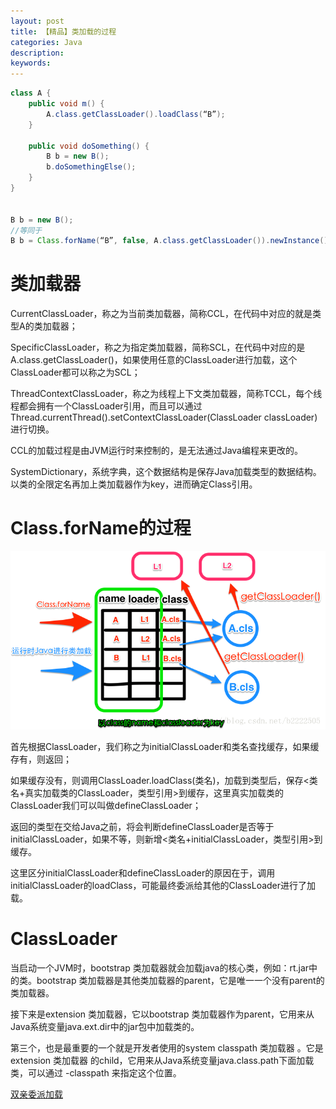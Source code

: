 ```yaml
---
layout: post
title: 【精品】类加载的过程
categories: Java
description: 
keywords: 
---
```




```java
class A {
    public void m() {
        A.class.getClassLoader().loadClass(“B”);
    }

    public void doSomething() {
        B b = new B();
        b.doSomethingElse();
    }
}


B b = new B();
//等同于 
B b = Class.forName(“B”, false, A.class.getClassLoader()).newInstance()

```

# 类加载器
CurrentClassLoader，称之为当前类加载器，简称CCL，在代码中对应的就是类型A的类加载器；

SpecificClassLoader，称之为指定类加载器，简称SCL，在代码中对应的是 A.class.getClassLoader()，如果使用任意的ClassLoader进行加载，这个ClassLoader都可以称之为SCL；

ThreadContextClassLoader，称之为线程上下文类加载器，简称TCCL，每个线程都会拥有一个ClassLoader引用，而且可以通过Thread.currentThread().setContextClassLoader(ClassLoader classLoader)进行切换。

CCL的加载过程是由JVM运行时来控制的，是无法通过Java编程来更改的。

SystemDictionary，系统字典，这个数据结构是保存Java加载类型的数据结构。以类的全限定名再加上类加载器作为key，进而确定Class引用。


# Class.forName的过程

![](/images/posts/2018-01-01-classloader.md/1.png)

首先根据ClassLoader，我们称之为initialClassLoader和类名查找缓存，如果缓存有，则返回；

如果缓存没有，则调用ClassLoader.loadClass(类名)，加载到类型后，保存<类名+真实加载类的ClassLoader，类型引用>到缓存，这里真实加载类的ClassLoader我们可以叫做defineClassLoader；

返回的类型在交给Java之前，将会判断defineClassLoader是否等于initialClassLoader，如果不等，则新增<类名+initialClassLoader，类型引用>到缓存。

这里区分initialClassLoader和defineClassLoader的原因在于，调用initialClassLoader的loadClass，可能最终委派给其他的ClassLoader进行了加载。

# ClassLoader

当启动一个JVM时，bootstrap 类加载器就会加载java的核心类，例如：rt.jar中的类。bootstrap 类加载器是其他类加载器的parent，它是唯一一个没有parent的类加载器。

接下来是extension 类加载器，它以bootstrap 类加载器作为parent，它用来从Java系统变量java.ext.dir中的jar包中加载类的。

第三个，也是最重要的一个就是开发者使用的system classpath 类加载器 。它是extension 类加载器 的child，它用来从Java系统变量java.class.path下面加载类，可以通过 -classpath 来指定这个位置。

[双亲委派加载](https://bingoex.github.io/2015/09/17/jvm-book-3-classloader/)


